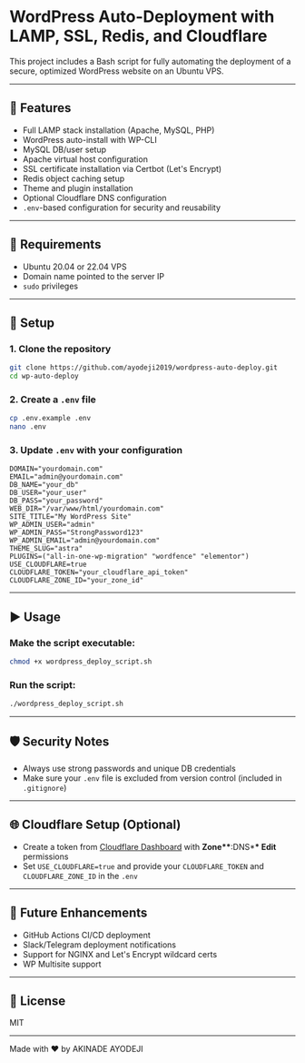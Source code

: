 # WordPress Auto-Deployment with LAMP, SSL, Redis, and Cloudflare

This project includes a Bash script for fully automating the deployment of a secure, optimized WordPress website on an Ubuntu VPS.

---

## 🚀 Features

- Full LAMP stack installation (Apache, MySQL, PHP)
- WordPress auto-install with WP-CLI
- MySQL DB/user setup
- Apache virtual host configuration
- SSL certificate installation via Certbot (Let's Encrypt)
- Redis object caching setup
- Theme and plugin installation
- Optional Cloudflare DNS configuration
- `.env`-based configuration for security and reusability

---

## 🧩 Requirements

- Ubuntu 20.04 or 22.04 VPS
- Domain name pointed to the server IP
- `sudo` privileges

---

## 🔐 Setup

### 1. Clone the repository

```bash
git clone https://github.com/ayodeji2019/wordpress-auto-deploy.git
cd wp-auto-deploy
```

### 2. Create a `.env` file

```bash
cp .env.example .env
nano .env
```

### 3. Update `.env` with your configuration

```env
DOMAIN="yourdomain.com"
EMAIL="admin@yourdomain.com"
DB_NAME="your_db"
DB_USER="your_user"
DB_PASS="your_password"
WEB_DIR="/var/www/html/yourdomain.com"
SITE_TITLE="My WordPress Site"
WP_ADMIN_USER="admin"
WP_ADMIN_PASS="StrongPassword123"
WP_ADMIN_EMAIL="admin@yourdomain.com"
THEME_SLUG="astra"
PLUGINS=("all-in-one-wp-migration" "wordfence" "elementor")
USE_CLOUDFLARE=true
CLOUDFLARE_TOKEN="your_cloudflare_api_token"
CLOUDFLARE_ZONE_ID="your_zone_id"
```

---

## ▶️ Usage

### Make the script executable:

```bash
chmod +x wordpress_deploy_script.sh
```

### Run the script:

```bash
./wordpress_deploy_script.sh
```

---

## 🛡️ Security Notes

- Always use strong passwords and unique DB credentials
- Make sure your `.env` file is excluded from version control (included in `.gitignore`)

---

## 🌐 Cloudflare Setup (Optional)

- Create a token from [Cloudflare Dashboard](https://dash.cloudflare.com/profile/api-tokens) with **Zone\*\***:DNS\***\* Edit** permissions
- Set `USE_CLOUDFLARE=true` and provide your `CLOUDFLARE_TOKEN` and `CLOUDFLARE_ZONE_ID` in the `.env`

---

## 🧪 Future Enhancements

- GitHub Actions CI/CD deployment
- Slack/Telegram deployment notifications
- Support for NGINX and Let's Encrypt wildcard certs
- WP Multisite support

---

## 📄 License

MIT

---

Made with ❤️ by AKINADE AYODEJI
